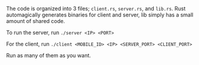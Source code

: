 The code is organized into 3 files; `client.rs`, `server.rs`, and `lib.rs`. Rust automagically generates binaries for client and server, lib simply has a small amount of shared code.

To run the server, run
```./server <IP> <PORT>```

For the client, run
```./client <MOBILE_ID> <IP> <SERVER_PORT> <CLIENT_PORT>```

Run as many of them as you want.


